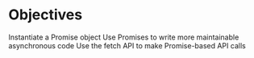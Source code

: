 **Objectives**
==============

Instantiate a Promise object Use Promises to write more maintainable asynchronous code Use the fetch API to make Promise-based API calls
